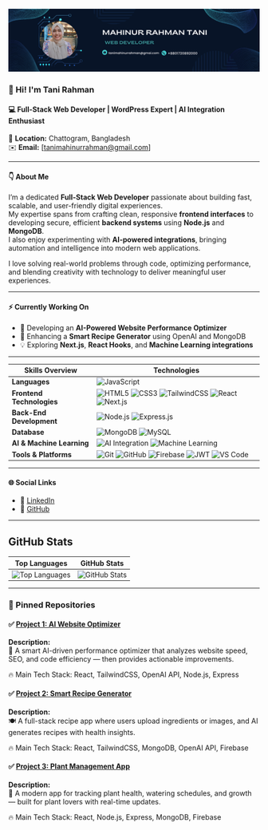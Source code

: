 <!-- Banner Image -->
![banner](/Banner.png)


### 👋 Hi! I'm **Tani Rahman**
#### 💻 Full-Stack Web Developer | WordPress Expert | AI Integration Enthusiast  
📍 **Location:** Chattogram, Bangladesh  
✉️ **Email:** [tanimahinurrahman@gmail.com]

---

#### 👇 About Me
I’m a dedicated **Full-Stack Web Developer** passionate about building fast, scalable, and user-friendly digital experiences.  
My expertise spans from crafting clean, responsive **frontend interfaces** to developing secure, efficient **backend systems** using **Node.js** and **MongoDB**.  
I also enjoy experimenting with **AI-powered integrations**, bringing automation and intelligence into modern web applications.  

I love solving real-world problems through code, optimizing performance, and blending creativity with technology to deliver meaningful user experiences.

---

#### ⚡️ Currently Working On
- 🚀 Developing an **AI-Powered Website Performance Optimizer**
- 🍳 Enhancing a **Smart Recipe Generator** using OpenAI and MongoDB
- 💡 Exploring **Next.js**, **React Hooks**, and **Machine Learning integrations**

---

|       Skills Overview        | Technologies                                                                                                                                                                                                                          |
|-----------------------|---------------------------------------------------------------------------------------------------------------------------------------------------------------------------------------------------------------------------------------|
| **Languages**         | ![JavaScript](https://img.shields.io/badge/-JavaScript-333333?style=flat&logo=javascript) |
| **Frontend Technologies** | ![HTML5](https://img.shields.io/badge/-HTML5-333333?style=flat&logo=html5) ![CSS3](https://img.shields.io/badge/-CSS3-333333?style=flat&logo=css3) ![TailwindCSS](https://img.shields.io/badge/TailwindCSS-333333?style=flat&logo=tailwindcss) ![React](https://img.shields.io/badge/-React-333333?style=flat&logo=react) ![Next.js](https://img.shields.io/badge/-Next.js-333333?style=flat&logo=next.js) |
| **Back-End Development** | ![Node.js](https://img.shields.io/badge/-Node.js-333333?style=flat&logo=node.js) ![Express.js](https://img.shields.io/badge/-Express.js-333333?style=flat&logo=express) |
| **Database**          | ![MongoDB](https://img.shields.io/badge/-MongoDB-333333?style=flat&logo=mongodb) ![MySQL](https://img.shields.io/badge/-MySQL-333333?style=flat&logo=mysql) |
| **AI & Machine Learning** | ![AI Integration](https://img.shields.io/badge/-AI%20Integration-333333?style=flat&logo=openai) ![Machine Learning](https://img.shields.io/badge/-Machine%20Learning-333333?style=flat&logo=tensorflow) |
| **Tools & Platforms** | ![Git](https://img.shields.io/badge/-Git-333333?style=flat&logo=git) ![GitHub](https://img.shields.io/badge/-GitHub-333333?style=flat&logo=github) ![Firebase](https://img.shields.io/badge/-Firebase-333333?style=flat&logo=firebase) ![JWT](https://img.shields.io/badge/-JWT-333333?style=flat&logo=json-web-tokens) ![VS Code](https://img.shields.io/badge/-VS%20Code-333333?style=flat&logo=visual-studio-code) |

---

#### 🌐 Social Links
- 💼 [LinkedIn](https://www.linkedin.com/in/mahinur-rahman-tani-441a12328)
- 🐙 [GitHub](https://github.com/tani-rahman)

---

## GitHub Stats

| Top Languages | GitHub Stats |
|:---:|:---:|
| ![Top Languages](https://github-readme-stats.vercel.app/api/top-langs/?username=Tani-Rahman&theme=transparent&hide_border=true&include_all_commits=true&count_private=true&layout=compact) | ![GitHub Stats](https://github-readme-stats.vercel.app/api?username=Tani-Rahman&theme=transparent&hide_border=true&include_all_commits=true&count_private=false) |

---

### 📌 Pinned Repositories

#### ✅ [Project 1: AI Website Optimizer](https://github.com/Tani-Rahman/AI-Website-Optimizer)

**Description:**  
🌟 A smart AI-driven performance optimizer that analyzes website speed, SEO, and code efficiency — then provides actionable improvements.

🔥 Main Tech Stack: React, TailwindCSS, OpenAI API, Node.js, Express

#### ✅ [Project 2: Smart Recipe Generator](https://github.com/Tani-Rahman/Smart-Recipe-Generator)

**Description:**  
🍽️ A full-stack recipe app where users upload ingredients or images, and AI generates recipes with health insights.

🔥 Main Tech Stack: React, TailwindCSS, MongoDB, OpenAI API, Firebase

#### ✅ [Project 3: Plant Management App](https://github.com/Tani-Rahman/Plant-Management-App)

**Description:**  
🌱 A modern app for tracking plant health, watering schedules, and growth — built for plant lovers with real-time updates.

🔥 Main Tech Stack: React, Node.js, Express, MongoDB, Firebase
